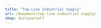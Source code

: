 ```yaml
---
title: "Top-Line Industrial Supply"
url: /beaumont/top-line-industrial-supply/
shop: doityourself
---
```

